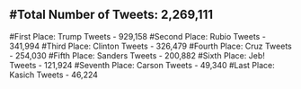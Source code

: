 #Total Number of Tweets: 2,269,111 
---
#First Place: Trump Tweets - 929,158
#Second Place: Rubio Tweets - 341,994
#Third Place: Clinton Tweets - 326,479
#Fourth Place: Cruz Tweets - 254,030
#Fifth Place: Sanders Tweets - 200,882
#Sixth Place: Jeb! Tweets - 121,924
#Seventh Place: Carson Tweets - 49,340
#Last Place: Kasich Tweets - 46,224
